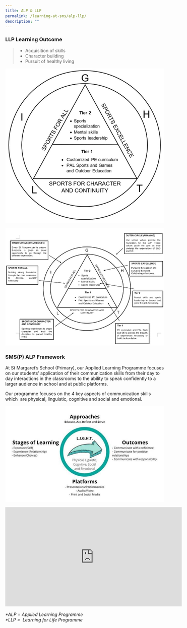 ```yaml
---
title: ALP & LLP
permalink: /learning-at-sms/alp-llp/
description: ""
---
```

### LLP Learning Outcome


> *   Acquisition of skills
> *   Character building
> *   Pursuit of healthy living

   

![ALP LLP 01.jpg](/images/ALP%20LLP%2001.jpg)  

![ALP LLP 02.jpg](/images/ALP%20LLP%2002.jpg)

  

  

### SMS(P) ALP Framework
  

At St Margaret’s School (Primary), our Applied Learning Programme focuses on our students’ application of their communication skills from their day to day interactions in the classrooms to the ability to speak confidently to a larger audience in school and at public platforms. 

  

Our programme focuses on the 4 key aspects of communication skills which  are physical, linguistic, cognitive and social and emotional.

  

![ALP diagram.jpg](/images/ALP%20diagram.jpg)  

<iframe width="560" height="315" src="https://www.youtube.com/embed/Y4PKP0e2z0w" title="YouTube video player" frameborder="0" allow="accelerometer; autoplay; clipboard-write; encrypted-media; gyroscope; picture-in-picture; web-share" allowfullscreen></iframe>


_\*ALP = Applied Learning Programme  
\*LLP =  Learning for Life Programme_